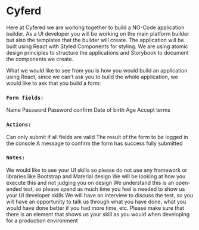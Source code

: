 # Cyferd

Here at Cyfered we are working together to build a NO-Code application builder. As a UI developer you will be working on the main platform builder but also the templates that the builder will create. The application will be built using React with Styled Components for styling. We are using atomic design principles to structure the applications and Storybook to document the components we create.

What we would like to see from you is how you would build an application using React, since we can't ask you to build the whole application, we would like to ask that you build a form:

### `Form fields:`

Name
Password
Password confirm
Date of birth
Age
Accept terms

### `Actions:`

Can only submit if all fields are valid
The result of the form to be logged in the console
A message to confirm the form has success fully submitted

### `Notes:`

We would like to see your UI skills so please do not use any framework or libraries like Bootstrap and Material design
We will be looking at how you execute this and not judging you on design
We understand this is an open-ended test, so please spend as much time you feel is needed to show us your UI developer skills
We will have an interview to discuss the test, so you will have an opportunity to talk us through what you have done, what you would have done better if you had more time, etc.
Please make sure that there is an element that shows us your skill as you would when developing for a production environment
